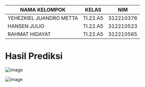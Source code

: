 
| NAMA KELOMPOK                    | KELAS     | NIM       |
|------------------------|----------|-----------|
| YEHEZKIEL JUANDRO METTA  | TI.22.A5 | 312210376 |
| HANSEN JULIO           | TI.22.A5 | 312210523 |
| RAHMAT HIDAYAT   | TI.22.A5 | 312210565 |

# Hasil Prediksi 
![image](https://github.com/user-attachments/assets/e9f4ade6-d97d-4fbd-ac62-aef873fd9ec5)

![image](https://github.com/user-attachments/assets/09c3cf0c-9d17-41bb-8eda-15b4704f7024)

